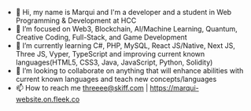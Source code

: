 - 👋 Hi, my name is Marqui and I'm a developer and a student in Web Programming & Development at HCC
- 👀 I’m focused on Web3, Blockchain, AI/Machine Learning, Quantum, Creative Coding, Full-Stack, and Game Development 
- 🌱 I’m currently learning C#, PHP, MySQL, React JS/Native, Next JS, Three JS, Vyper, TypeScript and improving current known languages(HTML5, CSS3, Java, JavaScript, Python, Solidity)
- 💞️ I’m looking to collaborate on anything that will enhance abilities with current known languages and teach new concepts/languages 
- 📫 How to reach me threeee@skiff.com | https://marqui-website.on.fleek.co

<!---
Marqui-13/Marqui-13 is a ✨ special ✨ repository because its `README.md` (this file) appears on your GitHub profile.
You can click the Preview link to take a look at your changes.
--->
